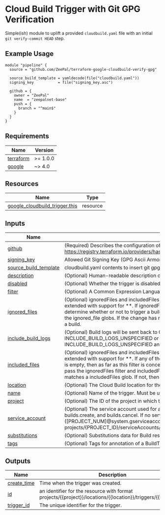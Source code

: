 # Cloud Build Trigger with Git GPG Verification
Simple(ish) module to uplift a provided `cloudbuild.yaml` file with an initial `git verify-commit HEAD` step.


## Example Usage
```hcl
module "pipeline" {
  source = "github.com/ZeePal/terraform-google-cloudbuild-verify-gpg"

  source_build_template = yamldecode(file("cloudbuild.yaml"))
  signing_key           = file("signing_key.asc")

  github = {
    owner = "ZeePal"
    name  = "zeepalnet-base"
    push = {
      branch = "^main$"
    }
  }
}
```

<!-- BEGIN_TF_DOCS -->
## Requirements

| Name | Version |
|------|---------|
| <a name="requirement_terraform"></a> [terraform](#requirement\_terraform) | >= 1.0.0 |
| <a name="requirement_google"></a> [google](#requirement\_google) | ~> 4.0 |

## Resources

| Name | Type |
|------|------|
| [google_cloudbuild_trigger.this](https://registry.terraform.io/providers/hashicorp/google/latest/docs/resources/cloudbuild_trigger) | resource |

## Inputs

| Name | Description | Type | Default | Required |
|------|-------------|------|---------|:--------:|
| <a name="input_github"></a> [github](#input\_github) | (Required) Describes the configuration of a trigger that creates a build whenever a GitHub event is received: https://registry.terraform.io/providers/hashicorp/google/4.45.0/docs/resources/cloudbuild_trigger#nested_github | `any` | n/a | yes |
| <a name="input_signing_key"></a> [signing\_key](#input\_signing\_key) | Allowed Git Signing Key (GPG Ascii Armored), eg: -----BEGIN PGP PUBLIC KEY BLOCK----- | `string` | n/a | yes |
| <a name="input_source_build_template"></a> [source\_build\_template](#input\_source\_build\_template) | cloudbuild.yaml contents to insert git gpg verification into, eg: yamldecode(file('cloudbuild.yaml')) | `any` | n/a | yes |
| <a name="input_description"></a> [description](#input\_description) | (Optional) Human-readable description of the trigger. | `any` | `null` | no |
| <a name="input_disabled"></a> [disabled](#input\_disabled) | (Optional) Whether the trigger is disabled or not. If true, the trigger will never result in a build. | `any` | `null` | no |
| <a name="input_filter"></a> [filter](#input\_filter) | (Optional) A Common Expression Language string. Used only with Pub/Sub and Webhook. | `any` | `null` | no |
| <a name="input_ignored_files"></a> [ignored\_files](#input\_ignored\_files) | (Optional) ignoredFiles and includedFiles are file glob matches using https://golang.org/pkg/path/filepath/#Match extended with support for **. If ignoredFiles and changed files are both empty, then they are not used to determine whether or not to trigger a build. If ignoredFiles is not empty, then we ignore any files that match any of the ignored\_file globs. If the change has no files that are outside of the ignoredFiles globs, then we do not trigger a build. | `any` | `null` | no |
| <a name="input_include_build_logs"></a> [include\_build\_logs](#input\_include\_build\_logs) | (Optional) Build logs will be sent back to GitHub as part of the checkrun result. Values can be INCLUDE\_BUILD\_LOGS\_UNSPECIFIED or INCLUDE\_BUILD\_LOGS\_WITH\_STATUS Possible values are INCLUDE\_BUILD\_LOGS\_UNSPECIFIED and INCLUDE\_BUILD\_LOGS\_WITH\_STATUS. | `any` | `null` | no |
| <a name="input_included_files"></a> [included\_files](#input\_included\_files) | (Optional) ignoredFiles and includedFiles are file glob matches using https://golang.org/pkg/path/filepath/#Match extended with support for **. If any of the files altered in the commit pass the ignoredFiles filter and includedFiles is empty, then as far as this filter is concerned, we should trigger the build. If any of the files altered in the commit pass the ignoredFiles filter and includedFiles is not empty, then we make sure that at least one of those files matches a includedFiles glob. If not, then we do not trigger a build. | `any` | `null` | no |
| <a name="input_location"></a> [location](#input\_location) | (Optional) The Cloud Build location for the trigger. If not specified, 'global' is used. | `any` | `null` | no |
| <a name="input_name"></a> [name](#input\_name) | (Optional) Name of the trigger. Must be unique within the project. | `any` | `null` | no |
| <a name="input_project"></a> [project](#input\_project) | (Optional) The ID of the project in which the resource belongs. If it is not provided, the provider project is used. | `any` | `null` | no |
| <a name="input_service_account"></a> [service\_account](#input\_service\_account) | (Optional) The service account used for all user-controlled operations including triggers.patch, triggers.run, builds.create, and builds.cancel. If no service account is set, then the standard Cloud Build service account ([PROJECT\_NUM]@system.gserviceaccount.com) will be used instead. Format: projects/{PROJECT\_ID}/serviceAccounts/{ACCOUNT\_ID\_OR\_EMAIL} | `any` | `null` | no |
| <a name="input_substitutions"></a> [substitutions](#input\_substitutions) | (Optional) Substitutions data for Build resource. | `any` | `null` | no |
| <a name="input_tags"></a> [tags](#input\_tags) | (Optional) Tags for annotation of a BuildTrigger | `any` | `null` | no |

## Outputs

| Name | Description |
|------|-------------|
| <a name="output_create_time"></a> [create\_time](#output\_create\_time) | Time when the trigger was created. |
| <a name="output_id"></a> [id](#output\_id) | an identifier for the resource with format projects/{{project}}/locations/{{location}}/triggers/{{trigger\_id}} |
| <a name="output_trigger_id"></a> [trigger\_id](#output\_trigger\_id) | The unique identifier for the trigger. |
<!-- END_TF_DOCS -->
